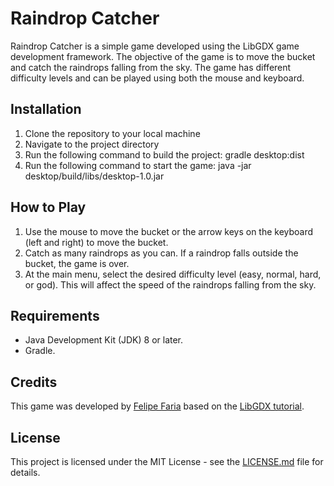# Raindrop Catcher

Raindrop Catcher is a simple game developed using the LibGDX game development framework. The objective of the game is to move the bucket and catch the raindrops falling from the sky. The game has different difficulty levels and can be played using both the mouse and keyboard.

## Installation

1. Clone the repository to your local machine
2. Navigate to the project directory
3. Run the following command to build the project: gradle desktop:dist
4. Run the following command to start the game: java -jar desktop/build/libs/desktop-1.0.jar

## How to Play

1. Use the mouse to move the bucket or the arrow keys on the keyboard (left and right) to move the bucket.
2. Catch as many raindrops as you can. If a raindrop falls outside the bucket, the game is over.
3. At the main menu, select the desired difficulty level (easy, normal, hard, or god). This will affect the speed of the raindrops falling from the sky.

## Requirements

- Java Development Kit (JDK) 8 or later.
- Gradle.

## Credits

This game was developed by [Felipe Faria](https://github.com/disparter) based on the [LibGDX tutorial](https://github.com/libgdx/libgdx/wiki/A-simple-game).

## License

This project is licensed under the MIT License - see the [LICENSE.md](LICENSE.md) file for details.